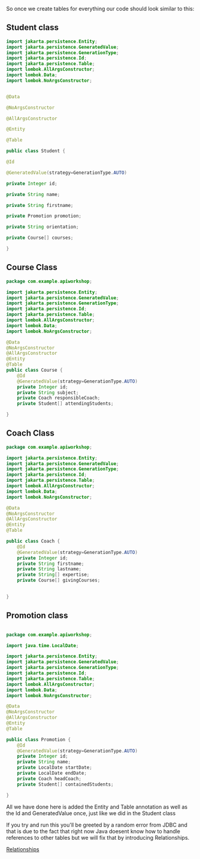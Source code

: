 So once we create tables for everything our code should look similar to this:

## Student class

```Java
import jakarta.persistence.Entity;
import jakarta.persistence.GeneratedValue;
import jakarta.persistence.GenerationType;
import jakarta.persistence.Id;
import jakarta.persistence.Table;
import lombok.AllArgsConstructor;
import lombok.Data;
import lombok.NoArgsConstructor;


@Data

@NoArgsConstructor

@AllArgsConstructor

@Entity

@Table

public class Student {

@Id

@GeneratedValue(strategy=GenerationType.AUTO)

private Integer id;

private String name;

private String firstname;

private Promotion promotion;

private String orientation;

private Course[] courses;

}
```

## Course Class

```Java
package com.example.apiworkshop;

import jakarta.persistence.Entity;
import jakarta.persistence.GeneratedValue;
import jakarta.persistence.GenerationType;
import jakarta.persistence.Id;
import jakarta.persistence.Table;
import lombok.AllArgsConstructor;
import lombok.Data;
import lombok.NoArgsConstructor;

@Data
@NoArgsConstructor
@AllArgsConstructor
@Entity
@Table
public class Course {
	@Id
	@GeneratedValue(strategy=GenerationType.AUTO)
	private Integer id;
	private String subject;
	private Coach responsibleCoach;
	private Student[] attendingStudents;

}

```

## Coach Class

```Java
package com.example.apiworkshop;

import jakarta.persistence.Entity;
import jakarta.persistence.GeneratedValue;
import jakarta.persistence.GenerationType;
import jakarta.persistence.Id;
import jakarta.persistence.Table;
import lombok.AllArgsConstructor;
import lombok.Data;
import lombok.NoArgsConstructor;

@Data
@NoArgsConstructor
@AllArgsConstructor
@Entity
@Table

public class Coach {
	@Id
	@GeneratedValue(strategy=GenerationType.AUTO)
	private Integer id;
	private String firstname;
	private String lastname;
	private String[] expertise;
	private Course[] givingCourses;
	

}

```


## Promotion class

```Java

package com.example.apiworkshop;

import java.time.LocalDate;

import jakarta.persistence.Entity;
import jakarta.persistence.GeneratedValue;
import jakarta.persistence.GenerationType;
import jakarta.persistence.Id;
import jakarta.persistence.Table;
import lombok.AllArgsConstructor;
import lombok.Data;
import lombok.NoArgsConstructor;

@Data
@NoArgsConstructor
@AllArgsConstructor
@Entity
@Table

public class Promotion {
	@Id
	@GeneratedValue(strategy=GenerationType.AUTO)
	private Integer id;
	private String name;
	private LocalDate startDate;
	private LocalDate endDate;
	private Coach headCoach;
	private Student[] containedStudents;

}

```

All we have done here is added the Entity and Table annotation as well as the Id and GeneratedValue once, just like we did in the Student class

If you try and run this you'll be greeted by a random error from JDBC and that is due to the fact that right now Java doesent know how to handle references to other tables but we will fix that by introducing Relationships.

[Relationships](https://github.com/TripsJ/Spring-API-Workshop-1/blob/main/Relationships.md)
